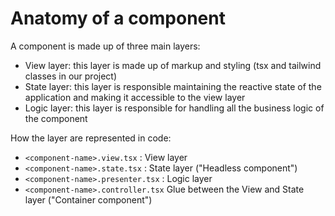 # Anatomy of a component

A component is made up of three main layers:
- View layer: this layer is made up of markup and styling (tsx and tailwind classes in our project)
- State layer: this layer is responsible maintaining the reactive state of the application and making it accessible to
the view layer
- Logic layer: this layer is responsible for handling all the business logic of the component

How the layer are represented in code:

- `<component-name>.view.tsx` : View layer
- `<component-name>.state.tsx` : State layer ("Headless component")
- `<component-name>.presenter.tsx` : Logic layer
- `<component-name>.controller.tsx` Glue between the View and State layer ("Container component")
